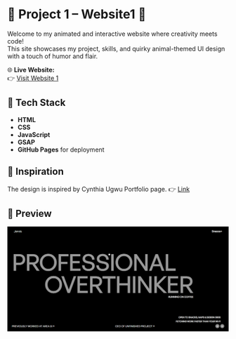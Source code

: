 # 🎨 Project 1 – Website1 🐾

Welcome to my animated and interactive website where creativity meets code!  
This site showcases my project, skills, and quirky animal-themed UI design with a touch of humor and flair.

🌐 **Live Website:**  
👉 [Visit Website 1](https://jervis-vadakken.github.io/Website1/)

## 📁 Tech Stack
- **HTML**
- **CSS**
- **JavaScript**
- **GSAP**
- **GitHub Pages** for deployment

## 🧠 Inspiration
The design is inspired by Cynthia Ugwu Portfolio page.
👉 [Link](https://cynthiaugwu.com/)

## 📸 Preview
![Site Preview](./Capture.PNG)
